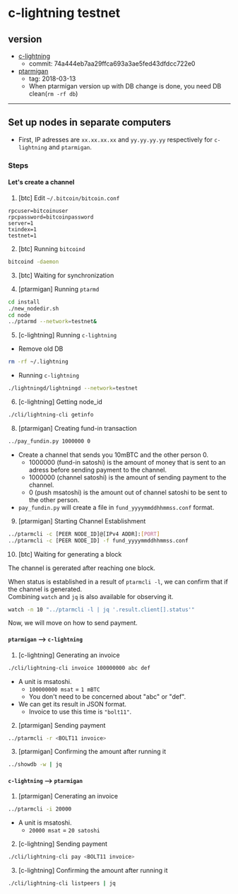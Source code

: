 # c-lightning testnet

## version

* [c-lightning](https://github.com/ElementsProject/lightning)
  * commit: 74a444eb7aa29ffca693a3ae5fed43dfdcc722e0
* [ptarmigan](https://github.com/nayutaco/ptarmigan)
  * tag: 2018-03-13
  * When ptarmigan version up with DB change is done, you need DB clean(`rm -rf db`)

----

## Set up nodes in separate computers

* First, IP adresses are `xx.xx.xx.xx` and `yy.yy.yy.yy` respectively for `c-lightning` and `ptarmigan`.

### Steps

#### Let's create a channel

 1. [btc] Edit `~/.bitcoin/bitcoin.conf`

```text
rpcuser=bitcoinuser
rpcpassword=bitcoinpassword
server=1
txindex=1
testnet=1
```

2. [btc] Running `bitcoind`

```bash
bitcoind -daemon
```

3. [btc] Waiting for synchronization

4. [ptarmigan] Running `ptarmd`

```bash
cd install
./new_nodedir.sh
cd node
../ptarmd --network=testnet&
```

5. [c-lightning] Running `c-lightning`

* Remove old DB

```bash
rm -rf ~/.lightning
```

* Running `c-lightning`

```bash
./lightningd/lightningd --network=testnet
```

6. [c-lightning] Getting node_id

```bash
./cli/lightning-cli getinfo
```

8. [ptarmigan] Creating fund-in transaction

```bash
../pay_fundin.py 1000000 0
```

* Create a channel that sends you 10mBTC and the other person 0.
  * 1000000 (fund-in satoshi) is the amount of money that is sent to an adress before sending payment to the channel.
  * 1000000 (channel satoshi) is the amount of sending payment to the channel.
  * 0 (push msatoshi) is the amount out of channel satoshi to be sent to the other person.
* `pay_fundin.py` will create a file in `fund_yyyymmddhhmmss.conf` format.

9. [ptarmigan] Starting Channel Establishment

```bash
../ptarmcli -c [PEER NODE_ID]@[IPv4 ADDR]:[PORT]
../ptarmcli -c [PEER NODE_ID] -f fund_yyyymmddhhmmss.conf
```

10. [btc] Waiting for generating a block

The channel is gererated after reaching one block.  

When status is established in a result of `ptarmcli -l`, we can confirm that if the channel is generated.  
Combining `watch` and `jq` is also available for observing it.

```bash
watch -n 10 "../ptarmcli -l | jq '.result.client[].status'"
```

Now, we will move on how to send payment.

#### `ptarmigan` --> `c-lightning`

1. [c-lightning] Generating an invoice

```bash
./cli/lightning-cli invoice 100000000 abc def
```

* A unit is msatoshi.
  * `100000000 msat` = `1 mBTC`
  * You don't need to be concerned about "abc" or "def".
* We can get its result in JSON format.
  * Invoice to use this time is `"bolt11"`.

2. [ptarmigan] Sending payment

```bash
../ptarmcli -r <BOLT11 invoice>
```

3. [ptarmigan] Confirming the amount after running it

```bash
../showdb -w | jq
```

#### `c-lightning` --> `ptarmigan`

1. [ptarmigan] Cenerating an invoice

```bash
../ptarmcli -i 20000
```

* A unit is msatoshi.
  * `20000 msat` = `20 satoshi`

2. [c-lightning] Sending payment

```bash
./cli/lightning-cli pay <BOLT11 invoice>
```

3. [c-lightning] Confirming the amount after running it

```bash
./cli/lightning-cli listpeers | jq
```
